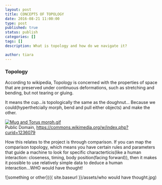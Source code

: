 ```yaml
---
layout: post
title: CONCEPTS OF TOPOLOGY
date: 2016-08-21 11:00:00
type: post
published: true
status: publish
categories: []
tags: []
description: What is topology and how do we navigate it?

author: tiara
---
```


### Topology 

According to wikipedia, Topology is concerned with the properties of space that are preserved under continuous deformations, such as stretching and bending, but not tearing or gluing. 

It means the cup...is topologically the same as the doughnut... Because we could(hyperthetcially morph, bend and pull either objects) and make the other. 

<p><a href="https://commons.wikimedia.org/wiki/File:Mug_and_Torus_morph.gif#/media/File:Mug_and_Torus_morph.gif"><img src="https://upload.wikimedia.org/wikipedia/commons/2/26/Mug_and_Torus_morph.gif" alt="Mug and Torus morph.gif"></a><br>Public Domain, <a href="https://commons.wikimedia.org/w/index.php?curid=1236079">https://commons.wikimedia.org/w/index.php?curid=1236079</a></p>

How this relates to the project is through comparison. If you can map the comparison topology, which means you have certain rules and parameters that guide a machine to look for specific characterticis(like a human interaction: closeness, timing, body position(facing forward)), then it makes it possible to use relatively simple data to deduce a human interaction...WHO would have thought!

![something or other]({{ site.baseurl }}/assets/who would have thought.jpg)


